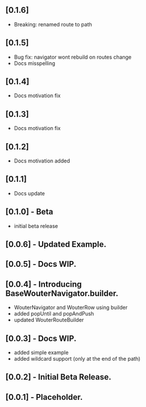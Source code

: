 ## [0.1.6]
- Breaking: renamed route to path

## [0.1.5]
- Bug fix: navigator wont rebuild on routes change
- Docs misspelling

## [0.1.4]
- Docs motivation fix

## [0.1.3]
- Docs motivation fix

## [0.1.2]
- Docs motivation added

## [0.1.1]
- Docs update

## [0.1.0] - Beta
- initial beta release

## [0.0.6] - Updated Example.

## [0.0.5] - Docs WIP.

## [0.0.4] - Introducing BaseWouterNavigator.builder.
- WouterNavigator and WouterRow using builder
- added popUntil and popAndPush
- updated WouterRouteBuilder

## [0.0.3] - Docs WIP.
- added simple example
- added wildcard support (only at the end of the path)

## [0.0.2] - Initial Beta Release.

## [0.0.1] - Placeholder.
